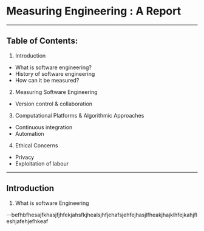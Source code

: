# Measuring Engineering : A Report
___

## Table of Contents:

1. Introduction
- What is software engineering?
- History of software engineering
- How can it be measured?

2. Measuring Software Engineering
- Version control & collaboration

3. Computational Platforms & Algorithmic Approaches
- Continuous integration
- Automation

4. Ethical Concerns
- Privacy
- Exploitation of labour

___

## Introduction

1. What is software Engineering

⋅⋅⋅befhbfhesajfkhasjfjhfekjahsfkjhealsjhfjehafsjehfejhasjlfheakjhajklhfejkahjfleshjafehjefhkeaf
